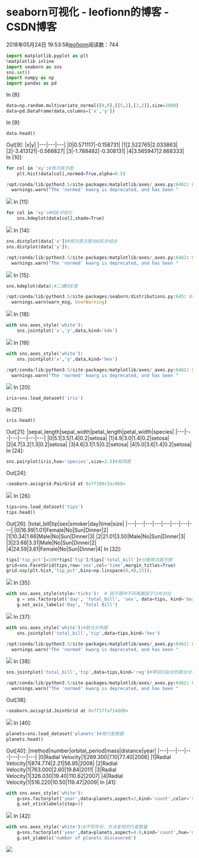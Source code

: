 
# seaborn可视化 - leofionn的博客 - CSDN博客


2018年05月24日 19:53:58[leofionn](https://me.csdn.net/qq_36142114)阅读数：744


```python
import matplotlib.pyplot as plt
%matplotlib inline
import seaborn as sns
sns.set()
import numpy as np
import pandas as pd
```
In [8]:
```python
data=np.random.multivariate_normal([0,0],[[5,2],[2,2]],size=2000)
data=pd.DataFrame(data,columns=['x','y'])
```
In [9]:
```python
data.head()
```
Out[9]:
|x|y|
|---|---|---|
|0|0.571117|-0.158731|
|1|2.522765|2.033863|
|2|-3.413121|-0.566827|
|3|-1.788482|-0.308131|
|4|3.565947|2.668333|
In [10]:
```python
for col in 'xy':#频次直方图
    plt.hist(data[col],normed=True,alpha=0.5)
```
```python
/opt/conda/lib/python3.5/site-packages/matplotlib/axes/_axes.py:6462: UserWarning: The 'normed' kwarg is deprecated, and has been replaced by the 'density' kwarg.
  warnings.warn("The 'normed' kwarg is deprecated, and has been "
```
![](https://cdn.kesci.com/rt_upload/C595D3F67A2448EB80E7B5B586EDE753/1527084514045_344.png)
In [11]:
```python
for col in 'xy':#KDE可视化
    sns.kdeplot(data[col],shade=True)
```
![](https://cdn.kesci.com/rt_upload/52968DE705F843728A950857A4D38C3B/1527084531762_713.png)
In [14]:
```python
sns.distplot(data['x'])#频次直方图与KDE的结合
sns.distplot(data['y']);
```
```python
/opt/conda/lib/python3.5/site-packages/matplotlib/axes/_axes.py:6462: UserWarning: The 'normed' kwarg is deprecated, and has been replaced by the 'density' kwarg.
  warnings.warn("The 'normed' kwarg is deprecated, and has been "
```
![](https://cdn.kesci.com/rt_upload/DCA579C20BAF403F86ED227EA6945E92/1527084609784_664.png)
In [15]:
```python
sns.kdeplot(data);#二维KDE图
```
```python
/opt/conda/lib/python3.5/site-packages/seaborn/distributions.py:645: UserWarning: Passing a 2D dataset for a bivariate plot is deprecated in favor of kdeplot(x, y), and it will cause an error in future versions. Please update your code.
  warnings.warn(warn_msg, UserWarning)
```
![](https://cdn.kesci.com/rt_upload/BCECAA0E85CA4EA7863DE4C476BFDDD3/1527084680227_404.png)
In [18]:
```python
with sns.axes_style('white'):
    sns.jointplot('x','y',data,kind='kde')
```
![](https://cdn.kesci.com/rt_upload/54FAD62643DE4F5F927FCEA5D83DCDAF/1527084849595_700.png)
In [19]:
```python
with sns.axes_style('white'):
    sns.jointplot('x','y',data,kind='hex')
```
```python
/opt/conda/lib/python3.5/site-packages/matplotlib/axes/_axes.py:6462: UserWarning: The 'normed' kwarg is deprecated, and has been replaced by the 'density' kwarg.
  warnings.warn("The 'normed' kwarg is deprecated, and has been "
```
![](https://cdn.kesci.com/rt_upload/CE092305720E48C2A988DEE9346318D2/1527084866950_167.png)
In [20]:
```python
iris=sns.load_dataset('iris')
```
In [21]:
```python
iris.head()
```
Out[21]:
|sepal_length|sepal_width|petal_length|petal_width|species|
|---|---|---|---|---|---|
|0|5.1|3.5|1.4|0.2|setosa|
|1|4.9|3.0|1.4|0.2|setosa|
|2|4.7|3.2|1.3|0.2|setosa|
|3|4.6|3.1|1.5|0.2|setosa|
|4|5.0|3.6|1.4|0.2|setosa|
In [24]:
```python
sns.pairplot(iris,hue='species',size=2.5)#矩阵图
```
Out[24]:
```python
<seaborn.axisgrid.PairGrid at 0x7f380c3ac0b8>
```
![](https://cdn.kesci.com/rt_upload/872179AB7EE644608CDB3A27790AD273/1527086496470_700.png)
In [26]:
```python
tips=sns.load_dataset('tips')
tips.head()
```
Out[26]:
|total_bill|tip|sex|smoker|day|time|size|
|---|---|---|---|---|---|---|---|
|0|16.99|1.01|Female|No|Sun|Dinner|2|
|1|10.34|1.66|Male|No|Sun|Dinner|3|
|2|21.01|3.50|Male|No|Sun|Dinner|3|
|3|23.68|3.31|Male|No|Sun|Dinner|2|
|4|24.59|3.61|Female|No|Sun|Dinner|4|
In [32]:
```python
tips['tip_pct']=100*tips['tip']/tips['total_bill']#分面频次直方图
grid=sns.FacetGrid(tips,row='sex',col='time',margin_titles=True)
grid.map(plt.hist,'tip_pct',bins=np.linspace(0,40,15));
```
![](https://cdn.kesci.com/rt_upload/9F7F69C5B3814F4188D30179BD1DC0DE/1527089171304_995.png)
In [35]:
```python
with sns.axes_style(style='ticks'):  # 因子图中不同离散因子分布对比
    g = sns.factorplot('day', 'total_bill', 'sex', data=tips, kind='box')
    g.set_axis_labels('Day', 'Total Bill')
```
![](https://cdn.kesci.com/rt_upload/49F9437F45A34F06875C98CC7D89E516/1527090563207_381.png)
In [37]:
```python
with sns.axes_style('white'):#联合分布图
    sns.jointplot('total_bill','tip',data=tips,kind='hex')
```
```python
/opt/conda/lib/python3.5/site-packages/matplotlib/axes/_axes.py:6462: UserWarning: The 'normed' kwarg is deprecated, and has been replaced by the 'density' kwarg.
  warnings.warn("The 'normed' kwarg is deprecated, and has been "
```
![](https://cdn.kesci.com/rt_upload/480DAAF113354FD9AFB74A2DF87436A8/1527090691743_134.png)
In [38]:
```python
sns.jointplot('total_bill','tip',data=tips,kind='reg')#带回归拟合的联合分布
```
```python
/opt/conda/lib/python3.5/site-packages/matplotlib/axes/_axes.py:6462: UserWarning: The 'normed' kwarg is deprecated, and has been replaced by the 'density' kwarg.
  warnings.warn("The 'normed' kwarg is deprecated, and has been "
```
Out[38]:
```python
<seaborn.axisgrid.JointGrid at 0x7f37faf14dd8>
```
![](https://cdn.kesci.com/rt_upload/94C2F9D86E6547B19427331434F27D65/1527090750758_595.png)
In [40]:
```python
planets=sns.load_dataset('planets')#用行星数据
planets.head()
```
Out[40]:
|method|number|orbital_period|mass|distance|year|
|---|---|---|---|---|---|---|
|0|Radial Velocity|1|269.300|7.10|77.40|2006|
|1|Radial Velocity|1|874.774|2.21|56.95|2008|
|2|Radial Velocity|1|763.000|2.60|19.84|2011|
|3|Radial Velocity|1|326.030|19.40|110.62|2007|
|4|Radial Velocity|1|516.220|10.50|119.47|2009|
In [41]:
```python
with sns.axes_style('white'):
    g=sns.factorplot('year',data=planets,aspect=2,kind='count',color='steelblue')
    g.set_xticklabels(step=5)
```
![](https://cdn.kesci.com/rt_upload/24797AB15C7746389F7C3FAA58482BCF/1527090971206_954.png)
In [42]:
```python
with sns.axes_style('white'):#不同年份、方法发现的行星数量
    g=sns.factorplot('year',data=planets,aspect=4.0,kind='count',hue='method',order=range(2001,2015))
    g.set_ylabels('number of planets discovered')
```
![](https://cdn.kesci.com/rt_upload/508DED955BDE48AF9E84DBC7CDF98394/1527091068229_754.png)

